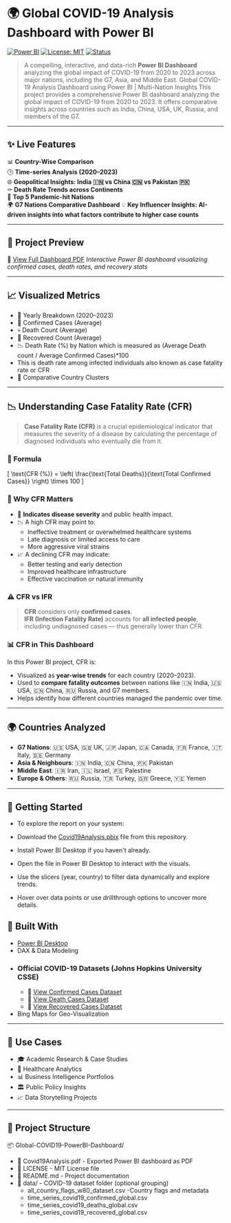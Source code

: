 # 🌍 Global COVID-19 Analysis Dashboard with Power BI

[![Power BI](https://img.shields.io/badge/Tool-Power%20BI-yellow?style=for-the-badge&logo=powerbi)](https://powerbi.microsoft.com/)
[![License: MIT](https://img.shields.io/badge/License-MIT-blue.svg?style=for-the-badge)](LICENSE)
[![Status](https://img.shields.io/badge/Status-Completed-brightgreen?style=for-the-badge)](#)

> A compelling, interactive, and data-rich **Power BI Dashboard** analyzing the global impact of COVID-19 from 2020 to 2023 across major nations, including the G7, Asia, and Middle East. Global COVID-19 Analysis Dashboard using Power BI | Multi-Nation Insights  This project provides a comprehensive Power BI dashboard analyzing the global impact of COVID-19 from 2020 to 2023. It offers comparative insights across countries such as India, China, USA, UK, Russia, and members of the G7.

---

## ✨ Live Features

📊 **Country-Wise Comparison**  
🕒 **Time-series Analysis (2020–2023)**  
🌐 **Geopolitical Insights: India 🇮🇳 vs China 🇨🇳 vs Pakistan 🇵🇰**  
⚰️ **Death Rate Trends across Continents**  
📌 **Top 5 Pandemic-hit Nations**  
🌍 **G7 Nations Comparative Dashboard**
💡 **Key Influencer Insights: AI-driven insights into what factors contribute to higher case counts**



---

## 📌 Project Preview

📄 [View Full Dashboard PDF](./Covid19Analysis.pdf)
*Interactive Power BI dashboard visualizing confirmed cases, death rates, and recovery stats*

---

## 📈 Visualized Metrics

- 📅 Yearly Breakdown (2020–2023)
- 🦠 Confirmed Cases (Average)
- 💀 Death Count (Average)
- 💚 Recovered Count (Average)
- 📉 Death Rate (%) by Nation which is measured as (Average Death count / Average Confirmed Cases)*100
- This is death rate among infected individuals also known as case fatality rate or CFR
- 📍 Comparative Country Clusters

---
## 📉 Understanding Case Fatality Rate (CFR)

> **Case Fatality Rate (CFR)** is a crucial epidemiological indicator that measures the severity of a disease by calculating the percentage of diagnosed individuals who eventually die from it.

### 🔢 Formula

\[
\text{CFR (\%)} = \left( \frac{\text{Total Deaths}}{\text{Total Confirmed Cases}} \right) \times 100
\]

### 🧠 Why CFR Matters

- 📌 **Indicates disease severity** and public health impact.
- 📉 A high CFR may point to:
  - Ineffective treatment or overwhelmed healthcare systems
  - Late diagnosis or limited access to care
  - More aggressive viral strains
- 📈 A declining CFR may indicate:
  - Better testing and early detection
  - Improved healthcare infrastructure
  - Effective vaccination or natural immunity

### ⚠️ CFR vs IFR

> **CFR** considers only **confirmed cases**.  
> **IFR (Infection Fatality Rate)** accounts for **all infected people**, including undiagnosed cases — thus generally lower than CFR.

### 📊 CFR in This Dashboard

In this Power BI project, CFR is:
- Visualized as **year-wise trends** for each country (2020–2023).
- Used to **compare fatality outcomes** between nations like 🇮🇳 India, 🇺🇸 USA, 🇨🇳 China, 🇷🇺 Russia, and G7 members.
- Helps identify how different countries managed the pandemic over time.

---

## 🌍 Countries Analyzed

- **G7 Nations**: 🇺🇸 USA, 🇬🇧 UK, 🇯🇵 Japan, 🇨🇦 Canada, 🇫🇷 France, 🇮🇹 Italy, 🇩🇪 Germany  
- **Asia & Neighbours**: 🇮🇳 India, 🇨🇳 China, 🇵🇰 Pakistan  
- **Middle East**: 🇮🇷 Iran, 🇮🇱 Israel, 🇵🇸 Palestine  
- **Europe & Others**: 🇷🇺 Russia, 🇹🇷 Turkey, 🇬🇷 Greece, 🇾🇪 Yemen

---
## 🚀 Getting Started
- To explore the report on your system:

- Download the [Covid19Analysis.pbix](./Covid19Analysis.pbix) file from this repository.

- Install Power BI Desktop if you haven't already.

- Open the file in Power BI Desktop to interact with the visuals.

- Use the slicers (year, country) to filter data dynamically and explore trends.

- Hover over data points or use drillthrough options to uncover more details.

## 🧰 Built With

- [Power BI Desktop](https://powerbi.microsoft.com/)
- DAX & Data Modeling
- ### Official COVID-19 Datasets (Johns Hopkins University CSSE)
    - 📄 [View Confirmed Cases Dataset](./data/time_series_covid19_confirmed_global.csv)
    - 📄 [View Death Cases Dataset](./data/time_series_covid19_deaths_global.csv)
    - 📄 [View Recovered Cases Dataset](./data/time_series_covid19_recovered_global.csv)
- Bing Maps for Geo-Visualization

---

## 🎯 Use Cases

- 🎓 Academic Research & Case Studies  
- 🧠 Healthcare Analytics  
- 📊 Business Intelligence Portfolios  
- 🏛️ Public Policy Insights  
- 📈 Data Storytelling Projects

---

## 📁 Project Structure
📦 Global-COVID19-PowerBI-Dashboard/
- 📄 Covid19Analysis.pdf                  - Exported Power BI dashboard as PDF
- 📄 LICENSE                              - MIT License file
- 📄 README.md                            - Project documentation
- 📁 data/                                - COVID-19 dataset folder (optional grouping)
   - all_country_flags_w80_dataset.csv   -Country flags and metadata
   - time_series_covid19_confirmed_global.csv
   - time_series_covid19_deaths_global.csv
   - time_series_covid19_recovered_global.csv

